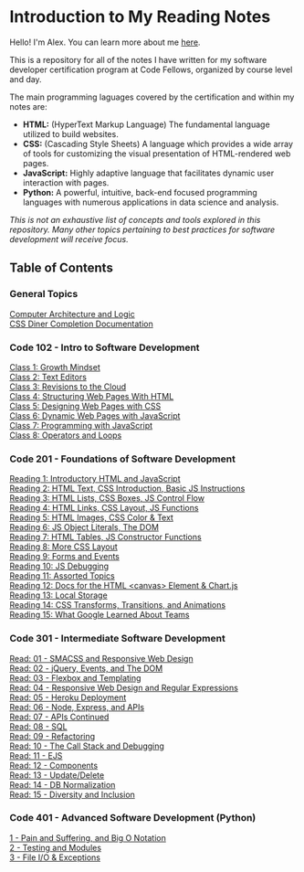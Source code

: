 # Introduction to My Reading Notes

Hello! I'm Alex. You can learn more about me [here](introduction.md).

This is a repository for all of the notes I have written for my software developer certification program at Code Fellows, organized by course level and day.

The main programming laguages covered by the certification and within my notes are:

- **HTML:** (HyperText Markup Language) The fundamental language utilized to build websites.
- **CSS:** (Cascading Style Sheets) A language which provides a wide array of tools for customizing the visual presentation of HTML-rendered web pages.
- **JavaScript:** Highly adaptive language that facilitates dynamic user interaction with pages.
- **Python:** A powerful, intuitive, back-end focused programming languages with numerous applications in data science and analysis.

_This is not an exhaustive list of concepts and tools explored in this repository. Many other topics pertaining to best practices for software development will receive focus._

## Table of Contents

### General Topics

[Computer Architecture and Logic](computer-architecture-logic.md)  
[CSS Diner Completion Documentation](https://imgur.com/mSssECN)  

### Code 102 - Intro to Software Development

[Class 1: Growth Mindset](class-1-readings.md)  
[Class 2: Text Editors](class-2-readings.md)  
[Class 3: Revisions to the Cloud](class-3-readings.md)  
[Class 4: Structuring Web Pages With HTML](class-4-readings.md)  
[Class 5: Designing Web Pages with CSS](class-5-readings.md)  
[Class 6: Dynamic Web Pages with JavaScript](class-6-readings.md)  
[Class 7: Programming with JavaScript](class-7-readings.md)  
[Class 8: Operators and Loops](class-8-readings.md)  

### Code 201 - Foundations of Software Development

[Reading 1: Introductory HTML and JavaScript](201-reading-1.md)  
[Reading 2: HTML Text, CSS Introduction, Basic JS Instructions](201-reading-2.md)  
[Reading 3: HTML Lists, CSS Boxes, JS Control Flow](201-reading-3.md)  
[Reading 4: HTML Links, CSS Layout, JS Functions](201-reading-4.md)  
[Reading 5: HTML Images, CSS Color & Text](201-reading-5.md)  
[Reading 6: JS Object Literals, The DOM](201-reading-6.md)  
[Reading 7: HTML Tables, JS Constructor Functions](201-reading-7.md)  
[Reading 8: More CSS Layout](201-reading-8.md)  
[Reading 9: Forms and Events](201-reading-9.md)  
[Reading 10: JS Debugging](201-reading-10.md)  
[Reading 11: Assorted Topics](201-reading-11.md)  
[Reading 12: Docs for the HTML \<canvas\> Element & Chart.js](201-reading-12.md)  
[Reading 13: Local Storage](201-reading-13.md)  
[Reading 14: CSS Transforms, Transitions, and Animations](201-reading-14.md)  
[Reading 15: What Google Learned About Teams](201-reading-15.md)  

### Code 301 - Intermediate Software Development

[Read: 01 - SMACSS and Responsive Web Design](301-1.md)  
[Read: 02 - jQuery, Events, and The DOM](301-2.md)  
[Read: 03 - Flexbox and Templating](301-3.md)  
[Read: 04 - Responsive Web Design and Regular Expressions](301-4.md)  
[Read: 05 - Heroku Deployment](301-5.md)  
[Read: 06 - Node, Express, and APIs](301-6.md)  
[Read: 07 - APIs Continued](301-7.md)  
[Read: 08 - SQL](301-8.md)  
[Read: 09 - Refactoring](301-9.md)  
[Read: 10 - The Call Stack and Debugging](301-10.md)  
[Read: 11 - EJS](301-11.md)  
[Read: 12 - Components](301-12.md)  
[Read: 13 - Update/Delete](301-13.md)  
[Read: 14 - DB Normalization](301-14.md)  
[Read: 15 - Diversity and Inclusion](301-15.md)

### Code 401 - Advanced Software Development (Python)

[1 - Pain and Suffering, and Big O Notation](401-1.md)  
[2 - Testing and Modules](401-2.md)  
[3 - File I/O & Exceptions](401-3.md)  
[](401-4.md)  
[](401-5.md)  
[](401-6.md)  
[](401-7.md)  
[](401-8.md)  
[](401-9.md)  
[](401-10.md)  
[](401-11.md)  
[](401-12.md)  
[](401-13.md)  
[](401-14.md)  
[](401-15.md)  
[](401-16.md)  
[](401-17.md)  
[](401-18.md)  
[](401-19.md)  
[](401-20.md)  
[](401-21.md)  
[](401-22.md)  
[](401-23.md)  
[](401-24.md)  
[](401-25.md)  
[](401-26.md)  
[](401-27.md)  
[](401-28.md)  
[](401-29.md)  
[](401-30.md)  
[](401-31.md)  
[](401-32.md)  
[](401-33.md)  
[](401-34.md)  
[](401-35.md)  
[](401-36.md)  
[](401-37.md)  
[](401-38.md)  
[](401-39.md)  
[](401-40.md)  
[](401-41.md)  
[](401-42.md)  
[](401-43.md)  
[](401-44.md)  
